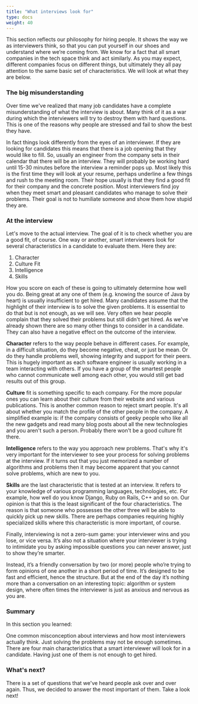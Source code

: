 ```yaml
---
title: "What interviews look for"
type: docs
weight: 40
---
```

This section reflects our philosophy for hiring people. It shows the way we as interviewers think, so that you can put yourself in our shoes and understand where we’re coming from. We know for a fact that all smart companies in the tech space think and act similarly. As you may expect, different companies focus on different things, but ultimately they all pay attention to the same basic set of characteristics. We will look at what they are below.

### The big misunderstanding

Over time we've realized that many job candidates have a complete misunderstanding of what the interview is about. Many think of it as a war during which the interviewers will try to destroy them with hard questions. This is one of the reasons why people are stressed and fail to show the best they have.

In fact things look differently from the eyes of an interviewer. If they are looking for candidates this means that there is a job opening that they would like to fill. So, usually an engineer from the company sets in their calendar that there will be an interview. They will probably be working hard until 15-30 minutes before the interview a reminder pops up. Most likely this is the first time they will look at your resume, perhaps underline a few things and rush to the meeting room. Their hope usually is that they find a good fit for their company and the concrete position. Most interviewers find joy when they meet smart and pleasant candidates who manage to solve their problems. Their goal is not to humiliate someone and show them how stupid they are.

### At the interview

Let's move to the actual interview. The goal of it is to check whether you are a good fit, of course. One way or another, smart interviewers look for several characteristics in a candidate to evaluate them. Here they are:

1. Character
2. Culture Fit
3. Intelligence
4. Skills

How you score on each of these is going to ultimately determine how well you do. Being great at any one of them (e.g. knowing the source of Java by heart) is usually insufficient to get hired. Many candidates assume that the highlight of their interview is to solve the given problems. It is essential to do that but is not enough, as we will see. Very often we hear people complain that they solved their problems but still didn't get hired. As we've already shown there are so many other things to consider in a candidate. They can also have a negative effect on the outcome of the interview.

**Character** refers to the way people behave in different cases. For example, in a difficult situation, do they become negative, cheat, or just be mean. Or do they handle problems well, showing integrity and support for their peers. This is hugely important as each software engineer is usually working in a team interacting with others. If you have a group of the smartest people who cannot communicate well among each other, you would still get bad results out of this group.

**Culture** fit is something specific to each company. For the more popular ones you can learn about their culture from their website and various publications. This is another common reason to reject smart people. It's all about whether you match the profile of the other people in the company. A simplified example is: if the company consists of geeky people who like all the new gadgets and read many blog posts about all the new technologies and you aren't such a person. Probably there won't be a good culture fit there.

**Intelligence** refers to the way you approach new problems. That's why it's very important for the interviewer to see your process for solving problems at the interview. If it turns out that you just memorized a number of algorithms and problems then it may become apparent that you cannot solve problems, which are new to you.

**Skills** are the last characteristic that is tested at an interview. It refers to your knowledge of various programming languages, technologies, etc. For example, how well do you know Django, Ruby on Rails, C++ and so on. Our opinion is that this is the least significant of the four characteristics. The reason is that someone who possesses the other three will be able to quickly pick up new skills. There are perhaps companies requiring highly specialized skills where this characteristic is more important, of course.

Finally, interviewing is not a zero-sum game: your interviewer wins and you lose, or vice versa. It’s also not a situation where your interviewer is trying to intimidate you by asking impossible questions you can never answer, just to show they’re smarter.

Instead, it’s a friendly conversation by two (or more) people who’re trying to form opinions of one another in a short period of time. It’s designed to be fast and efficient, hence the structure. But at the end of the day it’s nothing more than a conversation on an interesting topic: algorithm or system design, where often times the interviewer is just as anxious and nervous as you are.

### Summary

In this section you learned:

One common misconception about interviews and how most interviewers actually think.
Just solving the problems may not be enough sometimes.
There are four main characteristics that a smart interviewer will look for in a candidate. Having just one of them is not enough to get hired.

### What's next?

There is a set of questions that we've heard people ask over and over again. Thus, we decided to answer the most important of them. Take a look next!
